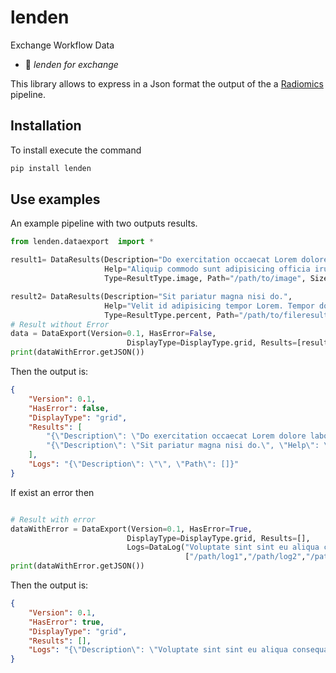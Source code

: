# lenden

Exchange Workflow Data

- 📙 *lenden for  exchange*

This library allows to express in a Json format the  output of the a [Radiomics](https://radiomicsgroup.github.io/) pipeline.

## Installation

To install execute the command

```bash
pip install lenden
```

## Use examples

An example pipeline with two outputs results.

```python
from lenden.dataexport  import *

result1= DataResults(Description="Do exercitation occaecat Lorem dolore labore culpa quis.", 
                     Help="Aliquip commodo sunt adipisicing officia irure laborum reprehenderit nulla consectetur in minim.",
                     Type=ResultType.image, Path="/path/to/image", Size=ResultSizeType.normal, Format="%20f")

result2= DataResults(Description="Sit pariatur magna nisi do.", 
                     Help="Velit id adipisicing tempor Lorem. Tempor dolore proident ea quis.",
                     Type=ResultType.percent, Path="/path/to/fileresult", Size=ResultSizeType.wide, Format="RGB(2,3,4)")
# Result without Error
data = DataExport(Version=0.1, HasError=False,
                          DisplayType=DisplayType.grid, Results=[result1, result2], Logs=None)
print(dataWithError.getJSON())
```

Then the output is:

```json
{
    "Version": 0.1,
    "HasError": false,
    "DisplayType": "grid",
    "Results": [
        "{\"Description\": \"Do exercitation occaecat Lorem dolore labore culpa quis.\", \"Help\": \"Aliquip commodo sunt adipisicing officia irure laborum reprehenderit nulla consectetur in minim.\", \"Type\": \"image\", \"Path\": \"/path/to/image\", \"Size\": \"normal\", \"Format\": \"%20f\"}",
        "{\"Description\": \"Sit pariatur magna nisi do.\", \"Help\": \"Velit id adipisicing tempor Lorem. Tempor dolore proident ea quis.\", \"Type\": \"percent\", \"Path\": \"/path/to/fileresult\", \"Size\": \"wide\", \"Format\": \"RGB(2,3,4)\"}"
    ],
    "Logs": "{\"Description\": \"\", \"Path\": []}"
}
```

If exist an error then

```python

# Result with error
dataWithError = DataExport(Version=0.1, HasError=True,
                          DisplayType=DisplayType.grid, Results=[], 
                          Logs=DataLog("Voluptate sint sint eu aliqua consequat culpa nisi fugiat nostrud aute adipisicing.", 
                                       ["/path/log1","/path/log2","/path/log3"]))
print(dataWithError.getJSON())
```

Then the output is:

```json
{
    "Version": 0.1,
    "HasError": true,
    "DisplayType": "grid",
    "Results": [],
    "Logs": "{\"Description\": \"Voluptate sint sint eu aliqua consequat culpa nisi fugiat nostrud aute adipisicing.\", \"Path\": [\"/path/log1\", \"/path/log2\", \"/path/log3\"]}"
}
```
